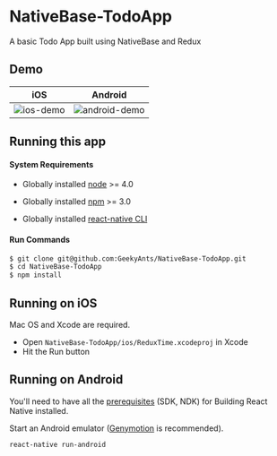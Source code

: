 # NativeBase-TodoApp
A basic Todo App built using NativeBase and Redux


## Demo

iOS | Android
 :--:| :-----:
 ![ios-demo](/Screenshots/iOS.gif) | ![android-demo](/Screenshots/android.gif)
 

## Running this app

#### System Requirements

* Globally installed [node](https://nodejs.org/en/) >= 4.0

* Globally installed [npm](https://www.npmjs.org/) >= 3.0

* Globally installed [react-native CLI](https://facebook.github.io/react-native/docs/getting-started.html)


#### Run Commands

```sh
$ git clone git@github.com:GeekyAnts/NativeBase-TodoApp.git
$ cd NativeBase-TodoApp
$ npm install
```

## Running on iOS

Mac OS and Xcode are required.
- Open `NativeBase-TodoApp/ios/ReduxTime.xcodeproj` in Xcode
- Hit the Run button


## Running on Android
You'll need to have all the [prerequisites](https://github.com/facebook/react-native/tree/master/ReactAndroid#prerequisites) (SDK, NDK) for Building React Native installed.

Start an Android emulator ([Genymotion](https://www.genymotion.com/) is recommended).

```sh
react-native run-android
```

